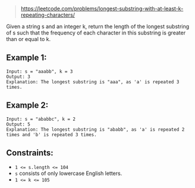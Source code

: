 > https://leetcode.com/problems/longest-substring-with-at-least-k-repeating-characters/

Given a string s and an integer k, return the length of the longest substring of s such that the frequency of each character in this substring is greater than or equal to k.

## Example 1:

```
Input: s = "aaabb", k = 3
Output: 3
Explanation: The longest substring is "aaa", as 'a' is repeated 3 times.
```

## Example 2:

```
Input: s = "ababbc", k = 2
Output: 5
Explanation: The longest substring is "ababb", as 'a' is repeated 2 times and 'b' is repeated 3 times.
```

## Constraints:

- `1 <= s.length <= 104`
- `s` consists of only lowercase English letters.
- `1 <= k <= 105`

